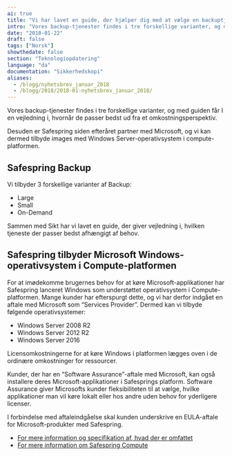 ```yaml
---
ai: true
title: "Vi har lavet en guide, der hjælper dig med at vælge en backuptjeneste."
intro: "Vores backup-tjenester findes i tre forskellige varianter, og med guiden får I en vejledning"
date: "2018-01-22"
draft: false
tags: ["Norsk"]
showthedate: false
section: "Teknologiopdatering"
language: "da"
documentation: "Sikkerhedskopi"
aliases:
  - /blogg/nyhetsbrev_januar_2018
  - /blogg/2018/2018-01-nyhetsbrev_januar_2018/
---
```

Vores backup-tjenester findes i tre forskellige varianter, og med guiden får I en vejledning i, hvornår de passer bedst ud fra et omkostningsperspektiv.

Desuden er Safespring siden efteråret partner med Microsoft,
og vi kan dermed tilbyde images med Windows Server-operativsystem i
compute-platformen.

## Safespring Backup

Vi tilbyder 3 forskellige varianter af Backup:

- Large
- Small
- On-Demand

Sammen med Sikt har vi lavet en guide, der giver vejledning i, hvilken tjeneste der passer bedst afhængigt af behov.

## Safespring tilbyder Microsoft Windows-operativsystem i Compute-platformen

For at imødekomme brugernes behov for at køre Microsoft-applikationer har Safespring lanceret Windows som understøttet operativsystem i Compute-platformen.
Mange kunder har efterspurgt dette, og vi har derfor indgået en aftale med Microsoft som “Services Provider”. Dermed kan vi tilbyde følgende operativsystemer:

- Windows Server 2008 R2
- Windows Server 2012 R2
- Windows Server 2016

Licensomkostningerne for at køre Windows i platformen lægges oven i de ordinære omkostninger for ressourcer.

Kunder, der har en “Software Assurance”-aftale med Microsoft, kan også installere deres Microsoft-applikationer i Safesprings platform. Software Assurance giver Microsofts kunder fleksibiliteten til at vælge, hvilke applikationer man vil køre lokalt eller hos andre uden behov for yderligere licenser.

I forbindelse med aftaleindgåelse skal kunden underskrive en EULA-aftale for Microsoft-produkter med Safespring.

- [For mere information og specifikation af, hvad der er omfattet](http://www.microsoft.com/licensing/software-assurance/license-mobility.aspx)
- [For mere information om Safespring Compute](https://www.uninett.no/bruk-av-safespring-rammeavtale)
